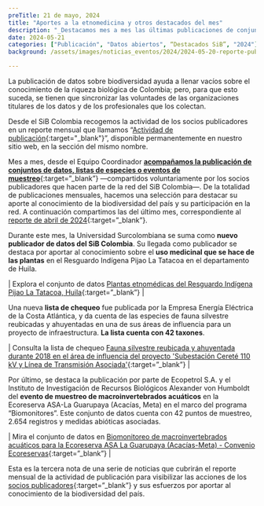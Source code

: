 ```yaml
---
preTitle: 21 de mayo, 2024
title: "Aportes a la etnomedicina y otros destacados del mes"
description: "_Destacamos mes a mes las últimas publicaciones de conjuntos de datos, listas de especies o eventos de muestreo de la biodiversidad de Colombia._"
date: 2024-05-21
categories: ["Publicación", "Datos abiertos", “Destacados SiB”, "2024"]
background: /assets/images/noticias_eventos/2024/2024-05-20-reporte-publicacion-abril-2024.jpg

---
```


La publicación de datos sobre biodiversidad ayuda a llenar vacíos sobre el conocimiento de la riqueza biológica de Colombia; pero, para que esto suceda, se tienen que sincronizar las voluntades de las organizaciones titulares de los datos y de los profesionales que los colectan.

Desde el SiB Colombia recogemos la actividad de los socios publicadores en un reporte mensual que llamamos “[Actividad de publicación](https://biodiversidad.co/comunidad/actividad-de-publicacion/){:target="_blank"}”, disponible permanentemente en nuestro sitio web, en la sección del mismo nombre.

Mes a mes, desde el Equipo Coordinador **[acompañamos la publicación de conjuntos de datos, listas de especies o eventos de muestreo](https://biodiversidad.co/compartir/guia-para-publicar/)**{:target=”_blank”} —compartidos voluntariamente por los socios publicadores que hacen parte de la red del SiB Colombia—. De la totalidad de publicaciones mensuales, hacemos una selección para destacar su aporte al conocimiento de la biodiversidad del país y su participación en la red. A continuación compartimos las del último mes, correspondiente al [reporte de abril de 2024](https://lookerstudio.google.com/u/1/reporting/f02542c6-4db7-4c98-b868-caec0e52224e/page/Ge2V){:target=”_blank”}.

Durante este mes, la Universidad Surcolombiana se suma como **nuevo publicador de datos del SiB Colombia**. Su llegada como publicador se destaca por aportar al conocimiento sobre el **uso medicinal que se hace de las plantas** en el Resguardo Indígena Pijao La Tatacoa en el departamento de Huila. 

| Explora el conjunto de datos [Plantas etnomédicas del Resguardo Indígena Pijao La Tatacoa, Huila](https://biodiversidad.co/data/?datasetKey=58960762-6513-406b-a8d5-e525e9eb6e10){:target=”_blank”} |

Una nueva **lista de chequeo** fue publicada por la Empresa Energía Eléctrica de la Costa Atlántica, y da cuenta de las especies de fauna silvestre reubicadas y ahuyentadas en una de sus áreas de influencia para un proyecto de infraestructura. **La lista cuenta con 42 taxones**.   

| Consulta la lista de chequeo [Fauna silvestre reubicada y ahuyentada durante 2018 en el área de influencia del proyecto 'Subestación Cereté 110 kV y Línea de Transmisión Asociada'](https://biodiversidad.co/dataset/search?publishingOrg=f774c7c2-d092-4298-85fa-a7df5bda1912&type=CHECKLIST){:target=”_blank”} |

Por último, se destaca la publicación por parte de Ecopetrol S.A. y el Instituto de Investigación de Recursos Biológicos Alexander von Humboldt del **evento de muestreo de macroinvertebrados acuáticos** en la Ecoreserva ASA-La Guarupaya (Acacías, Meta) en el marco del programa “Biomonitores”. Este conjunto de datos cuenta con 42 puntos de muestreo, 2.654 registros y medidas abióticas asociadas.

| Mira el conjunto de datos en [Biomonitoreo de macroinvertebrados acuáticos para la Ecoreserva ASA La Guarupaya (Acacías-Meta) - Convenio Ecoreservas](https://biodiversidad.co/data/?datasetKey=95848ec4-a1c0-4fe6-a42d-1380149e5b50){:target=”_blank”} |

Esta es la tercera nota de una serie de noticias que cubrirán el reporte mensual de la actividad de publicación para visibilizar las acciones de los [socios publicadores](https://biodiversidad.co/comunidad/socios-publicadores/){:target=”_blank”} y sus esfuerzos por aportar al conocimiento de la biodiversidad del país.
